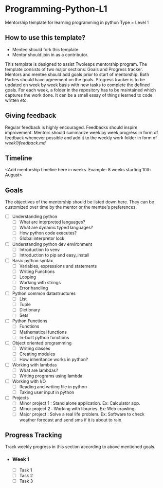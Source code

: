# Programming-Python-L1
Mentorship template for learning programming in python Type = Level 1

## How to use this template?

- Mentee should fork this template.
- Mentor should join in as a contributor.

This template is designed to assist Twoleaps mentorship program. The template consists of two 
major sections: Goals and Progress tracker. Mentors and mentee should add goals prior to start of 
mentorship. Both Parties should have agreement on the goals. Progress tracker is to be updated on week
by week basis with new tasks to complete the defined goals. For each week, a folder in the repository
has to be maintained which captures the work done. It can be a small essay of things learned to code
written etc.

## Giving feedback

Regular feedback is highly encouraged. Feedbacks should inspire improvement. Mentors should summarize week by week progress in form of feedback whenever possible and add it to the weekly work folder in form of *week1/feedback.md*

## Timeline

<Add mentorship timeline here in weeks. Example: 8 weeks starting 10th August>

## Goals
The objectives of the mentorship should be listed down here. They can be customized over time by the mentor
or the mentee's preferences.

- [ ] Understanding python
    - [ ] What are interpreted languages?
    - [ ] What are dynamic typed languages?
    - [ ] How python code executes?
    - [ ] Global interpretor lock

- [ ] Understanding python dev environment
    - [ ] Introduction to venv
    - [ ] Introduction to pip and easy_install

- [ ] Basic python syntax
    - [ ] Variables, expressions and statements
    - [ ] Writing Functions
    - [ ] Looping
    - [ ] Working with strings
    - [ ] Error handling

- [ ] Python common datastructures
    - [ ] List
    - [ ] Tuple
    - [ ] Dictionary
    - [ ] Sets

- [ ] Python Functions
    - [ ] Functions
    - [ ] Mathematical functions
    - [ ] In-built python functions

- [ ] Object oriented programming
    - [ ] Writing classes
    - [ ] Creating modules
    - [ ] How inheritance works in python?

- [ ] Working with lambdas
    - [ ] What are lambdas?
    - [ ] Writing programs using lambda.

- [ ] Working with I/O
    - [ ] Reading and writing file in python
    - [ ] Taking user input in python

- [ ] Projects
    - [ ] Minor project 1 : Stand alone application. Ex: Calculator app.
    - [ ] Minor project 2 : Working with libraries. Ex: Web crawling.
    - [ ] Major project : Solve a real life problem. Ex: Software to check weather forecast and send sms if it is about to rain.

## Progress Tracking

Track weekly progress in this section according to above mentioned goals.

- ### Week 1 
    - [ ] Task 1
    - [ ] Task 2
    - [ ] Task 3
